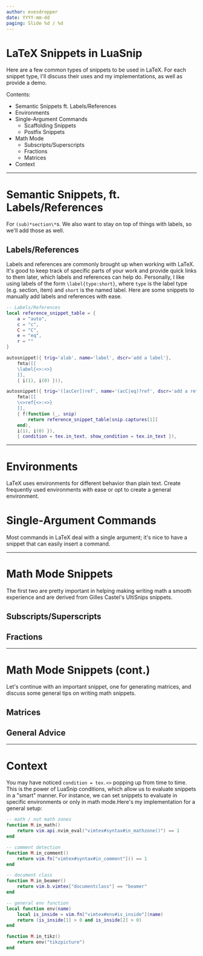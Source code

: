 ```yaml
---
author: evesdropper
date: YYYY-mm-dd
paging: Slide %d / %d
---
```


# LaTeX Snippets in LuaSnip
Here are a few common types of snippets to be used in LaTeX. For each snippet type, I'll discuss their uses and my implementations, as well as provide a demo.

Contents:
- Semantic Snippets ft. Labels/References
- Environments
- Single-Argument Commands
    * Scaffolding Snippets
    * Postfix Snippets
- Math Mode
    * Subscripts/Superscripts
    * Fractions
    * Matrices
- Context

---

# Semantic Snippets, ft. Labels/References
For `(sub)*section\*`s. We also want to stay on top of things with labels, so we'll add those as well.

## Labels/References
Labels and references are commonly brought up when working with LaTeX. It's good to keep track of specific parts of your work and provide quick links to them later, which labels and references can help do. Personally, I like using labels of the form `\label{type:short}`, where `type` is the label type (e.g. section, item) and `short` is the named label. Here are some snippets to manually add labels and references with ease.
```lua
-- Labels/References
local reference_snippet_table = {
    a = "auto",
    c = "c",
    C = "C",
    e = "eq",
    r = ""
}

autosnippet({ trig='alab', name='label', dscr='add a label'},
    fmta([[
    \label{<>:<>}
    ]],
    { i(1), i(0) })),

autosnippet({ trig='([acCer])ref', name='(acC|eq)?ref', dscr='add a reference (with autoref, cref, eqref)', regTrig = true, hidden = true},
    fmta([[
    \<>ref{<>:<>}
    ]],
    { f(function (_, snip)
        return reference_snippet_table[snip.captures[1]]
    end),
    i(1), i(0) }),
    { condition = tex.in_text, show_condition = tex.in_text }),
```

---

# Environments
LaTeX uses environments for different behavior than plain text. Create frequently used environments with ease or opt to create a general environment.

# Single-Argument Commands
Most commands in LaTeX deal with a single argument; it's nice to have a snippet that can easily insert a command.

---

# Math Mode Snippets
The first two are pretty important in helping making writing math a smooth experience and are derived from Gilles Castel's UltiSnips snippets.

## Subscripts/Superscripts

## Fractions

---

# Math Mode Snippets (cont.)
Let's continue with an important snippet, one for generating matrices, and discuss some general tips on writing math snippets.

## Matrices

## General Advice

---

# Context
You may have noticed `condition = tex.<>` popping up from time to time. This is the power of LuaSnip conditions, which allow us to evaluate snippets in a "smart" manner. For instance, we can set snippets to evaluate in specific environments or only in math mode.Here's my implementation for a general setup:
```lua
-- math / not math zones
function M.in_math()
    return vim.api.nvim_eval("vimtex#syntax#in_mathzone()") == 1
end

-- comment detection
function M.in_comment()
	return vim.fn["vimtex#syntax#in_comment"]() == 1
end

-- document class
function M.in_beamer()
	return vim.b.vimtex["documentclass"] == "beamer"
end

-- general env function
local function env(name)
	local is_inside = vim.fn["vimtex#env#is_inside"](name)
	return (is_inside[1] > 0 and is_inside[2] > 0)
end

function M.in_tikz()
	return env("tikzpicture")
end
```

